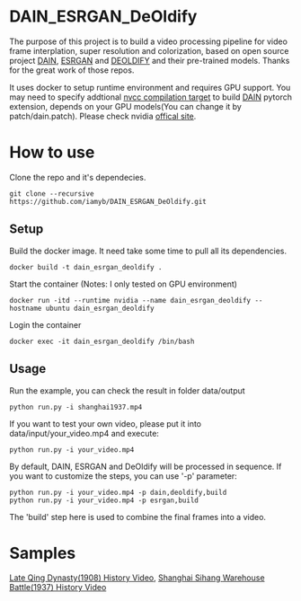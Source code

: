 # DAIN_ESRGAN_DeOldify

The purpose of this project is to build a video processing pipeline for video frame interplation, super resolution and colorization, based on open source project [DAIN](https://github.com/baowenbo/DAIN), [ESRGAN](https://github.com/xinntao/ESRGAN) and [DEOLDIFY](https://github.com/jantic/DeOldify) and their pre-trained models. Thanks for the great work of those repos.   

It uses docker to setup runtime environment and requires GPU support. You may need to specify addtional [nvcc compilation target](https://github.com/baowenbo/DAIN/blob/0e38076069a0aa4e68a6fdbf1aa71676a16b34c0/my_package/compiler_args.py) to build [DAIN](https://github.com/baowenbo/DAIN) pytorch extension, depends on your GPU models(You can change it by patch/dain.patch). Please check nvidia [offical site](https://developer.nvidia.com/cuda-gpus). 

# How to use 
Clone the repo and it's dependecies. 
```
git clone --recursive https://github.com/iamyb/DAIN_ESRGAN_DeOldify.git
```

## Setup 
Build the docker image. It need take some time to pull all its dependencies.  
```
docker build -t dain_esrgan_deoldify .
```

Start the container (Notes: I only tested on GPU environment)  
```
docker run -itd --runtime nvidia --name dain_esrgan_deoldify --hostname ubuntu dain_esrgan_deoldify
```

Login the container  
```
docker exec -it dain_esrgan_deoldify /bin/bash
```

## Usage 
Run the example, you can check the result in folder data/output  
```
python run.py -i shanghai1937.mp4
```

If you want to test your own video, please put it into data/input/your_video.mp4 and execute:  
```
python run.py -i your_video.mp4  
```

By default, DAIN, ESRGAN and DeOldify will be processed in sequence. If you want to customize the steps, you can use '-p' parameter:
```
python run.py -i your_video.mp4 -p dain,deoldify,build
python run.py -i your_video.mp4 -p esrgan,build
```
The 'build' step here is used to combine the final frames into a video.

# Samples 
[Late Qing Dynasty(1908) History Video](https://www.bilibili.com/s/video/BV1kp4y1a77G), [Shanghai Sihang Warehouse Battle(1937) History Video](https://www.bilibili.com/video/BV1ty4y1y775)

